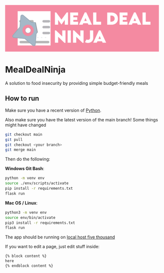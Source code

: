 <div align="center">
<img src="static/logo.png">
</div>

# MealDealNinja

A solution to food insecurity by providing simple budget-friendly meals

## How to run

Make sure you have a recent version of [Python](https://www.python.org/downloads/).

Also make sure you have the latest version of the main branch! Some things might have changed

```bash
git checkout main
git pull
git checkout <your branch>
git merge main
```

Then do the following:

**Windows Git Bash**:

```bash
python -m venv env
source ./env/scripts/activate
pip install -r requirements.txt
flask run
```

**Mac OS / Linux**:

```bash
python3 -m venv env
source env/bin/activate
pip3 install -r requirements.txt
flask run
```

The app should be running on [local host five thousand](http://localhost:5000)

If you want to edit a page, just edit stuff inside:

```
{% block content %}
here
{% endblock content %}
```
